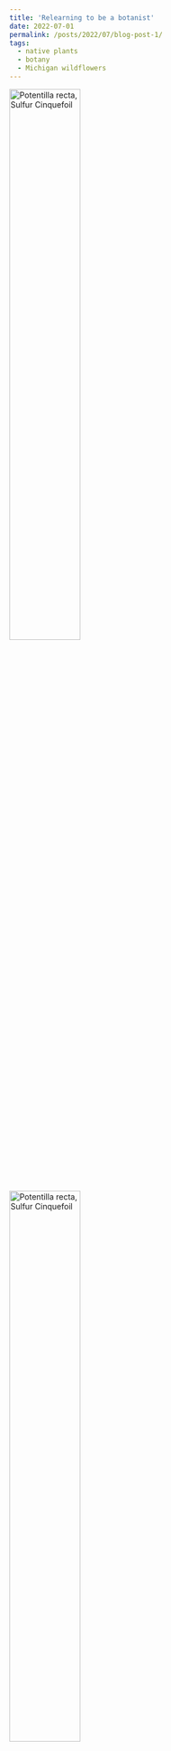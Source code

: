 ```yaml
---
title: 'Relearning to be a botanist'
date: 2022-07-01
permalink: /posts/2022/07/blog-post-1/
tags:
  - native plants
  - botany
  - Michigan wildflowers
---
```


<img src="/images/IMG_4480.JPG" alt="Potentilla recta, Sulfur Cinquefoil" width="50%">
<img src="/images/IMG_4481.JPG" alt="Potentilla recta, Sulfur Cinquefoil" width="50%">
<img src="/images/IMG_4482.JPG" alt="Berteroa incana, Hoary Alyssum" width="50%">
<img src="/images/IMG_4485.JPG" alt="Leonurus cardiaca, Common Motherwort" width="50%">
<img src="/images/IMG_4486.JPG" alt="Erigeron, Fleabane" width="50%">
<img src="/images/IMG_4487.JPG" alt="Erigeron, Fleabane" width="50%">
<img src="/images/IMG_4488.JPG" alt="Coreopsis, Tickseed" width="50%">
<img src="/images/IMG_4489.JPG" alt="Hesperis matronalis, Dame's Rocket" width="50%">
<img src="/images/IMG_4490.JPG" alt="Glechoma hederacea, Ground Ivy" width="50%">
<img src="/images/IMG_4491.JPG" alt="Securigera varia, Purple Crownvetch" width="50%">
<img src="/images/IMG_4492.JPG" alt="Aegopodium podagraria, Goutweed" width="50%">
<img src="/images/IMG_4495.JPG" alt="Potentilla indica, Mock Strawberry" width="50%">
<img src="/images/IMG_4498.JPG" alt="Potentilla indica, Mock Strawberry" width="50%">
<img src="/images/IMG_4499.JPG" alt="Rosa multiflora, Multiflora Rose" width="50%">
